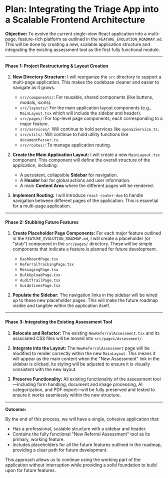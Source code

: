# Plan: Integrating the Triage App into a Scalable Frontend Architecture

**Objective:** To evolve the current single-view React application into a multi-page, feature-rich platform as outlined in the `FEATURE_EVOLUTION_ROADMAP.md`. This will be done by creating a new, scalable application structure and integrating the existing assessment tool as the first fully functional module.

---

#### **Phase 1: Project Restructuring & Layout Creation**

1.  **New Directory Structure:** I will reorganize the `src` directory to support a multi-page application. This makes the codebase cleaner and easier to navigate as it grows.
    *   `src/components/`: For reusable, shared components (like buttons, modals, icons).
    *   `src/layouts/`: For the main application layout components (e.g., `MainLayout.tsx` which will include the sidebar and header).
    *   `src/pages/`: For top-level page components, each corresponding to a major feature.
    *   `src/services/`: Will continue to hold services like `openaiService.ts`.
    *   `src/utils/`: Will continue to hold utility functions like `documentParser.ts`.
    *   `src/routes/`: To manage application routing.

2.  **Create the Main Application Layout:** I will create a new `MainLayout.tsx` component. This component will define the overall structure of the application, including:
    *   A persistent, collapsible **Sidebar** for navigation.
    *   A **Header** bar for global actions and user information.
    *   A main **Content Area** where the different pages will be rendered.

3.  **Implement Routing:** I will introduce `react-router-dom` to handle navigation between different pages of the application. This is essential for a multi-page application.

---

#### **Phase 2: Stubbing Future Features**

1.  **Create Placeholder Page Components:** For each major feature outlined in the `FEATURE_EVOLUTION_ROADMAP.md`, I will create a placeholder (or "stub") component in the `src/pages/` directory. These will be simple components that indicate a feature is planned for future development.
    *   `DashboardPage.tsx`
    *   `ReferralTrackingPage.tsx`
    *   `MessagingPage.tsx`
    *   `BulkUploadPage.tsx`
    *   `AuditTrailPage.tsx`
    *   `GuidelinesPage.tsx`

2.  **Populate the Sidebar:** The navigation links in the sidebar will be wired up to these new placeholder pages. This will make the future roadmap visible and tangible within the application itself.

---

#### **Phase 3: Integrating the Existing Assessment Tool**

1.  **Relocate and Refactor:** The existing `NewReferralAssessment.tsx` and its associated CSS files will be moved into `src/pages/Assessment/`.

2.  **Integrate into the Layout:** The `NewReferralAssessment` page will be modified to render correctly within the new `MainLayout`. This means it will appear as the main content when the "New Assessment" link in the sidebar is clicked. Its styling will be adjusted to ensure it is visually consistent with the new layout.

3.  **Preserve Functionality:** All existing functionality of the assessment tool—including form handling, document and image processing, AI categorization, and PDF export—will be fully preserved and tested to ensure it works seamlessly within the new structure.

---

**Outcome:**

By the end of this process, we will have a single, cohesive application that:
*   Has a professional, scalable structure with a sidebar and header.
*   Contains the fully functional "New Referral Assessment" tool as its primary, working feature.
*   Includes placeholders for all the future features outlined in the roadmap, providing a clear path for future development.

This approach allows us to continue using the working part of the application without interruption while providing a solid foundation to build upon for future features.
